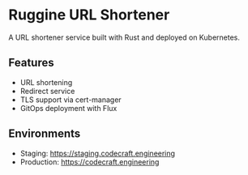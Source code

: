 # Ruggine URL Shortener

A URL shortener service built with Rust and deployed on Kubernetes.

## Features
- URL shortening
- Redirect service
- TLS support via cert-manager
- GitOps deployment with Flux

## Environments
- Staging: https://staging.codecraft.engineering
- Production: https://codecraft.engineering
